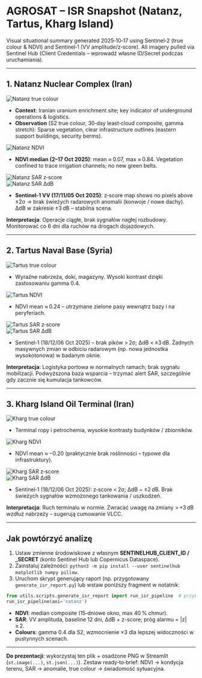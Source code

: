 # AGROSAT – ISR Snapshot (Natanz, Tartus, Kharg Island)

Visual situational summary generated 2025‑10‑17 using Sentinel‑2 (true colour & NDVI) and Sentinel‑1 (VV amplitude/z‑score). All imagery pulled via Sentinel Hub (Client Credentials – wprowadź własne ID/Secret podczas uruchamiania).

---

## 1. Natanz Nuclear Complex (Iran)

![Natanz true colour](./natanz/natanz_true_color.png)

- **Context**: Iranian uranium enrichment site; key indicator of underground operations & logistics.
- **Observation** (S2 true colour, 30‑day least‑cloud composite, gamma stretch): Sparse vegetation, clear infrastructure outlines (eastern support buildings, security berms).

![Natanz NDVI](./natanz/natanz_ndvi_map.png)

- **NDVI median (2–17 Oct 2025)**: mean ≈ 0.07, max ≈ 0.84. Vegetation confined to trace irrigation channels; no new green belts.

![Natanz SAR z‑score](./natanz/natanz_sar_activity.png)  
![Natanz SAR ΔdB](./natanz/natanz_sar_diff.png)

- **Sentinel‑1 VV (17/11/05 Oct 2025)**: z‑score map shows no pixels above ±2σ → brak świeżych radarowych anomalii (konwoje / nowe dachy). ΔdB w zakresie ±3 dB – stabilna scena.

**Interpretacja**: Operacje ciągłe, brak sygnałów nagłej rozbudowy. Monitorować co 6 dni dla ruchów na drogach dojazdowych.

---

## 2. Tartus Naval Base (Syria)

![Tartus true colour](./tartus/tartus_true_color.png)

- Wyraźne nabrzeża, doki, magazyny. Wysoki kontrast dzięki zastosowaniu gamma 0.4.

![Tartus NDVI](./tartus/tartus_ndvi_map.png)

- NDVI mean ≈ 0.24 – utrzymane zielone pasy wewnątrz bazy i na peryferiach.

![Tartus SAR z‑score](./tartus/tartus_sar_activity.png)  
![Tartus SAR ΔdB](./tartus/tartus_sar_diff.png)

- Sentinel‑1 (18/12/06 Oct 2025) – brak pików > 2σ; ΔdB < ±3 dB. Żadnych masywnych zmian w odbiciu radarowym (np. nowa jednostka wysokotonowa) w badanym oknie.

**Interpretacja**: Logistyka portowa w normalnych ramach; brak sygnału mobilizacji. Podwyższona baza wsparcia – trzymać alert SAR, szczególnie gdy zacznie się kumulacja tankowców.

---

## 3. Kharg Island Oil Terminal (Iran)

![Kharg true colour](./kharg_island/kharg_island_true_color.png)

- Terminal ropy i petrochemia, wysokie kontrasty budynków / zbiorników.

![Kharg NDVI](./kharg_island/kharg_island_ndvi_map.png)

- NDVI mean ≈ −0.20 (praktycznie brak roślinności – typowe dla infrastruktury).

![Kharg SAR z‑score](./kharg_island/kharg_island_sar_activity.png)  
![Kharg SAR ΔdB](./kharg_island/kharg_island_sar_diff.png)

- Sentinel‑1 (18/12/06 Oct 2025): z‑score < 2σ; ΔdB ~ ±2 dB. Brak świeżych sygnałów wzmożonego tankowania / uszkodzeń.

**Interpretacja**: Ruch terminalu w normie. Zwracać uwagę na zmiany > +3 dB wzdłuż nabrzeży – sugerują cumowanie VLCC.

---

## Jak powtórzyć analizę

1. Ustaw zmienne środowiskowe z własnym **SENTINELHUB_CLIENT_ID / _SECRET** (konto Sentinel Hub lub Copernicus Dataspace).
2. Zainstaluj zależności: `python3 -m pip install --user sentinelhub matplotlib numpy pillow`.
3. Uruchom skrypt generujący raport (np. przygotowany `generate_isr_report.py`) lub wstaw poniższy fragment w notatnik:

```python
from utils.scripts.generate_isr_report import run_isr_pipeline  # przykładowy moduł
run_isr_pipeline(aoi='natanz')
```

- **NDVI**: median composite (15‑dniowe okno, max 40 % chmur).
- **SAR**: VV amplituda, baseline 12 dni, ΔdB + z-score; próg alarmu = |z| ≥ 2.
- **Colours**: gamma 0.4 dla S2, wzmocnienie ×3 dla lepszej widoczności w pustynnych scenach.

---

**Do prezentacji**: wykorzystaj ten plik + osadzone PNG w Streamlit (`st.image(...)`, `st.json(...)`). Zestaw ready‑to‑brief: NDVI → kondycja terenu, SAR → anomalie, true colour → świadomość sytuacyjna.
